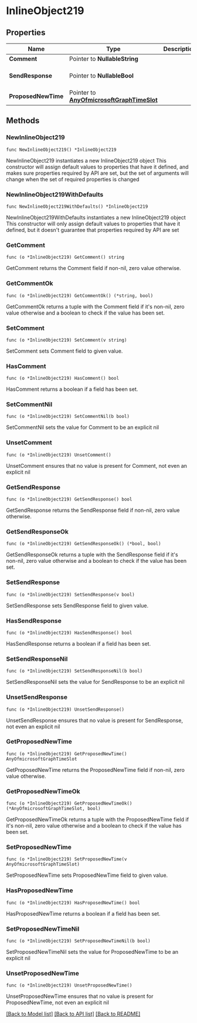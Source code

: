 # InlineObject219

## Properties

Name | Type | Description | Notes
------------ | ------------- | ------------- | -------------
**Comment** | Pointer to **NullableString** |  | [optional] 
**SendResponse** | Pointer to **NullableBool** |  | [optional] [default to false]
**ProposedNewTime** | Pointer to [**AnyOfmicrosoftGraphTimeSlot**](anyOf&lt;microsoft.graph.timeSlot&gt;.md) |  | [optional] 

## Methods

### NewInlineObject219

`func NewInlineObject219() *InlineObject219`

NewInlineObject219 instantiates a new InlineObject219 object
This constructor will assign default values to properties that have it defined,
and makes sure properties required by API are set, but the set of arguments
will change when the set of required properties is changed

### NewInlineObject219WithDefaults

`func NewInlineObject219WithDefaults() *InlineObject219`

NewInlineObject219WithDefaults instantiates a new InlineObject219 object
This constructor will only assign default values to properties that have it defined,
but it doesn't guarantee that properties required by API are set

### GetComment

`func (o *InlineObject219) GetComment() string`

GetComment returns the Comment field if non-nil, zero value otherwise.

### GetCommentOk

`func (o *InlineObject219) GetCommentOk() (*string, bool)`

GetCommentOk returns a tuple with the Comment field if it's non-nil, zero value otherwise
and a boolean to check if the value has been set.

### SetComment

`func (o *InlineObject219) SetComment(v string)`

SetComment sets Comment field to given value.

### HasComment

`func (o *InlineObject219) HasComment() bool`

HasComment returns a boolean if a field has been set.

### SetCommentNil

`func (o *InlineObject219) SetCommentNil(b bool)`

 SetCommentNil sets the value for Comment to be an explicit nil

### UnsetComment
`func (o *InlineObject219) UnsetComment()`

UnsetComment ensures that no value is present for Comment, not even an explicit nil
### GetSendResponse

`func (o *InlineObject219) GetSendResponse() bool`

GetSendResponse returns the SendResponse field if non-nil, zero value otherwise.

### GetSendResponseOk

`func (o *InlineObject219) GetSendResponseOk() (*bool, bool)`

GetSendResponseOk returns a tuple with the SendResponse field if it's non-nil, zero value otherwise
and a boolean to check if the value has been set.

### SetSendResponse

`func (o *InlineObject219) SetSendResponse(v bool)`

SetSendResponse sets SendResponse field to given value.

### HasSendResponse

`func (o *InlineObject219) HasSendResponse() bool`

HasSendResponse returns a boolean if a field has been set.

### SetSendResponseNil

`func (o *InlineObject219) SetSendResponseNil(b bool)`

 SetSendResponseNil sets the value for SendResponse to be an explicit nil

### UnsetSendResponse
`func (o *InlineObject219) UnsetSendResponse()`

UnsetSendResponse ensures that no value is present for SendResponse, not even an explicit nil
### GetProposedNewTime

`func (o *InlineObject219) GetProposedNewTime() AnyOfmicrosoftGraphTimeSlot`

GetProposedNewTime returns the ProposedNewTime field if non-nil, zero value otherwise.

### GetProposedNewTimeOk

`func (o *InlineObject219) GetProposedNewTimeOk() (*AnyOfmicrosoftGraphTimeSlot, bool)`

GetProposedNewTimeOk returns a tuple with the ProposedNewTime field if it's non-nil, zero value otherwise
and a boolean to check if the value has been set.

### SetProposedNewTime

`func (o *InlineObject219) SetProposedNewTime(v AnyOfmicrosoftGraphTimeSlot)`

SetProposedNewTime sets ProposedNewTime field to given value.

### HasProposedNewTime

`func (o *InlineObject219) HasProposedNewTime() bool`

HasProposedNewTime returns a boolean if a field has been set.

### SetProposedNewTimeNil

`func (o *InlineObject219) SetProposedNewTimeNil(b bool)`

 SetProposedNewTimeNil sets the value for ProposedNewTime to be an explicit nil

### UnsetProposedNewTime
`func (o *InlineObject219) UnsetProposedNewTime()`

UnsetProposedNewTime ensures that no value is present for ProposedNewTime, not even an explicit nil

[[Back to Model list]](../README.md#documentation-for-models) [[Back to API list]](../README.md#documentation-for-api-endpoints) [[Back to README]](../README.md)


